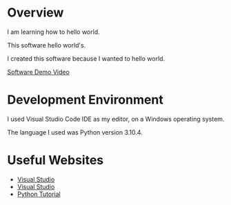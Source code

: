 # Overview

I am learning how to hello world.

This software hello world's.

I created this software because I wanted to hello world.

[Software Demo Video](https://youtu.be/DFx40n_iHxo)

# Development Environment

I used Visual Studio Code IDE as my editor, on a Windows operating system.

The language I used was Python version 3.10.4.

# Useful Websites

* [Visual Studio](https://code.visualstudio.com/Docs/setup/setup-overview)
* [Visual Studio](https://code.visualstudio.com/docs/python/python-tutorial#:~:text=Getting%20Started%20with%20Python%20in%20VS%20Code%201,...%208%20Run%20Hello%20World%20...%20More%20items)
* [Python Tutorial](https://www.pythontutorial.net/getting-started/python-hello-world/)